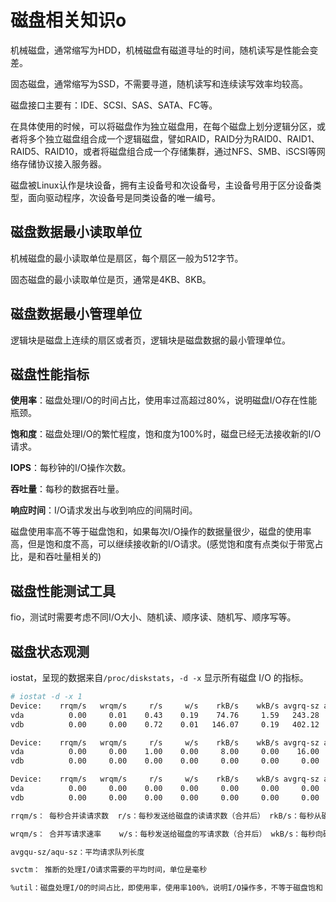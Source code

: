 # 磁盘相关知识o

机械磁盘，通常缩写为HDD，机械磁盘有磁道寻址的时间，随机读写是性能会变差。

固态磁盘，通常缩写为SSD，不需要寻道，随机读写和连续读写效率均较高。

磁盘接口主要有：IDE、SCSI、SAS、SATA、FC等。

在具体使用的时候，可以将磁盘作为独立磁盘用，在每个磁盘上划分逻辑分区，或者将多个独立磁盘组合成一个逻辑磁盘，譬如RAID，RAID分为RAID0、RAID1、RAID5、RAID10，或者将磁盘组合成一个存储集群，通过NFS、SMB、iSCSI等网络存储协议接入服务器。

磁盘被Linux认作是块设备，拥有主设备号和次设备号，主设备号用于区分设备类型，面向驱动程序，次设备号是同类设备的唯一编号。

## 磁盘数据最小读取单位

机械磁盘的最小读取单位是扇区，每个扇区一般为512字节。

固态磁盘的最小读取单位是页，通常是4KB、8KB。

## 磁盘数据最小管理单位

逻辑块是磁盘上连续的扇区或者页，逻辑块是磁盘数据的最小管理单位。

## 磁盘性能指标

**使用率**：磁盘处理I/O的时间占比，使用率过高超过80%，说明磁盘I/O存在性能瓶颈。

**饱和度**：磁盘处理I/O的繁忙程度，饱和度为100%时，磁盘已经无法接收新的I/O请求。

**IOPS**：每秒钟的I/O操作次数。

**吞吐量**：每秒的数据吞吐量。

**响应时间**：I/O请求发出与收到响应的间隔时间。

磁盘使用率高不等于磁盘饱和，如果每次I/O操作的数据量很少，磁盘的使用率高，但是饱和度不高，可以继续接收新的I/O请求。(感觉饱和度有点类似于带宽占比，是和吞吐量相关的)

## 磁盘性能测试工具

fio，测试时需要考虑不同I/O大小、随机读、顺序读、随机写、顺序写等。

## 磁盘状态观测

iostat，呈现的数据来自`/proc/diskstats`，`-d -x` 显示所有磁盘 I/O 的指标。

```sh
# iostat -d -x 1
Device:    rrqm/s   wrqm/s     r/s     w/s    rkB/s    wkB/s avgrq-sz avgqu-sz   await r_await w_await  svctm  %util
vda          0.00     0.01    0.43    0.19    74.76     1.59   243.28     0.06    4.63    1.67   11.27  97.45   6.12
vdb          0.00     0.00    0.72    0.01   146.07     0.19   402.12     0.00    1.43    1.26   11.25   0.15   0.01

Device:    rrqm/s   wrqm/s     r/s     w/s    rkB/s    wkB/s avgrq-sz avgqu-sz   await r_await w_await  svctm  %util
vda          0.00     0.00    1.00    0.00     8.00     0.00    16.00     0.00    4.00    4.00    0.00   4.00   0.40
vdb          0.00     0.00    0.00    0.00     0.00     0.00     0.00     0.00    0.00    0.00    0.00   0.00   0.00

Device:    rrqm/s   wrqm/s     r/s     w/s    rkB/s    wkB/s avgrq-sz avgqu-sz   await r_await w_await  svctm  %util
vda          0.00     0.00    0.00    0.00     0.00     0.00     0.00     0.00    0.00    0.00    0.00   0.00   0.00
vdb          0.00     0.00    0.00    0.00     0.00     0.00     0.00     0.00    0.00    0.00    0.00   0.00   0.00
```

```txt
rrqm/s： 每秒合并读请求数  r/s：每秒发送给磁盘的读请求数（合并后） rkB/s：每秒从磁盘读取的数据量，单位KB   r_await： 读响应时间

wrqm/s： 合并写请求速率    w/s：每秒发送给磁盘的写请求数（合并后） wkB/s：每秒向磁盘写入的数据量，单位KB   w_await：写响应时间

avgqu-sz/aqu-sz：平均请求队列长度

svctm： 推断的处理I/O请求需要的平均时间，单位是毫秒

%util：磁盘处理I/O的时间占比，即使用率，使用率100%，说明I/O操作多，不等于磁盘饱和
```






